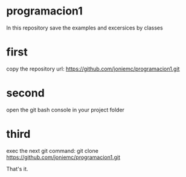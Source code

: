 # programacion1
In this repository save the examples and excersices by classes

# first 
copy the repository url: https://github.com/joniemc/programacion1.git

# second
open the git bash console in your project folder

# third
exec the next git command: git clone https://github.com/joniemc/programacion1.git 

That's it.
